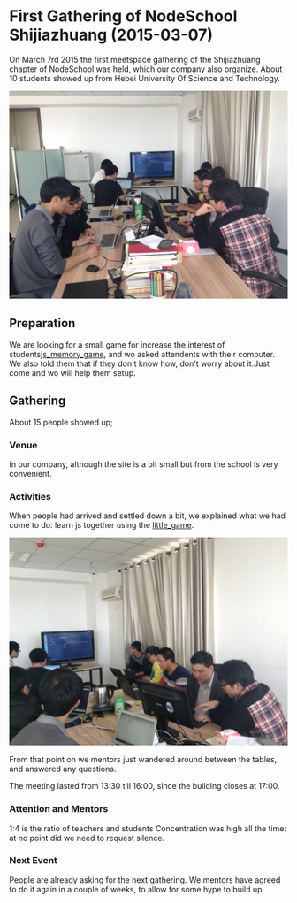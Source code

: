 

# First Gathering of NodeSchool Shijiazhuang (2015-03-07)

On March 7rd 2015 the first meetspace gathering of the Shijiazhuang chapter of NodeSchool was held,
which our company also organize.
About 10 students showed up from Hebei University Of Science and Technology.

![In the heat of the battle](https://raw.githubusercontent.com/nodeschool/shijiazhuang/master/img/first_gather_2.jpg)




## Preparation

We are looking for a small game for increase the interest of students[js_memory_game](https://github.com/tianlitao/js_memory_game),
and wo asked attendents with their computer. We also told them that if they don't know how, don't worry about it.Just come and wo will
help them setup.




## Gathering

About 15 people showed up;

### Venue

In our company, although the site is a bit small but from the school is very convenient.


### Activities

When people had arrived and settled down a bit, we explained what we had come to do:
learn js together using the [little_game](https://github.com/tianlitao/js_memory_game).

![In the heat of the battle](https://raw.githubusercontent.com/nodeschool/shijiazhuang/master/img/first_gather_1.jpg)


From that point on we mentors just wandered around between the tables, and answered any questions.



The meeting lasted from 13:30 till 16:00, since the building closes at 17:00.

### Attention and Mentors

1:4 is the ratio of teachers and students
Concentration was high all the time: at no point did we need to request silence.


### Next Event

People are already asking for the next gathering. We mentors have agreed
to do it again in a couple of weeks, to allow for some hype to build up.




